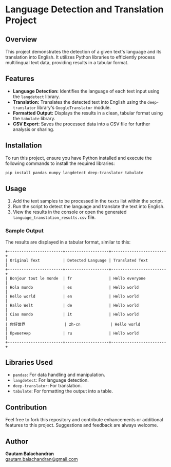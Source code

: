 # Language Detection and Translation Project

## Overview
This project demonstrates the detection of a given text's language and its translation into English. It utilizes Python libraries to efficiently process multilingual text data, providing results in a tabular format.

## Features
- **Language Detection:** Identifies the language of each text input using the `langdetect` library.
- **Translation:** Translates the detected text into English using the `deep-translator` library's `GoogleTranslator` module.
- **Formatted Output:** Displays the results in a clean, tabular format using the `tabulate` library.
- **CSV Export:** Saves the processed data into a CSV file for further analysis or sharing.

## Installation
To run this project, ensure you have Python installed and execute the following commands to install the required libraries:

```bash
pip install pandas numpy langdetect deep-translator tabulate
```

## Usage
1. Add the text samples to be processed in the `texts` list within the script.
2. Run the script to detect the language and translate the text into English.
3. View the results in the console or open the generated `language_translation_results.csv` file.

### Sample Output
The results are displayed in a tabular format, similar to this:

```
+------------------------+-------------------+------------------------+
| Original Text          | Detected Language | Translated Text        |
+------------------------+-------------------+------------------------+
| Bonjour tout le monde  | fr                | Hello everyone         |
| Hola mundo             | es                | Hello world            |
| Hello world            | en                | Hello world            |
| Hallo Welt             | de                | Hello world            |
| Ciao mondo             | it                | Hello world            |
| 你好世界                 | zh-cn             | Hello world            |
| Приветмир              | ru                | Hello world            |
+------------------------+-------------------+------------------------+
```

## Libraries Used
- `pandas`: For data handling and manipulation.
- `langdetect`: For language detection.
- `deep-translator`: For translation.
- `tabulate`: For formatting the output into a table.

## Contribution
Feel free to fork this repository and contribute enhancements or additional features to this project. Suggestions and feedback are always welcome.

## Author
**Gautam Balachandran**  
gautam.balachandran@gmail.com
